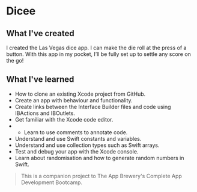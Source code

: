 # Dicee

## What I've created

I created the Las Vegas dice app. I can make the die roll at the press of a button. With this app in my pocket, I’ll be fully set up to settle any score on the go!


## What I've learned

* How to clone an existing Xcode project from GitHub.
* Create an app with behaviour and functionality.
* Create links between the Interface Builder files and code using IBActions and IBOutlets.
* Get familiar with the Xcode code editor.
* * Learn to use comments to annotate code.
* Understand and use Swift constants and variables.
* Understand and use collection types such as Swift arrays.
* Test and debug your app with the Xcode console.
* Learn about randomisation and how to generate random numbers in Swift.



>This is a companion project to The App Brewery's Complete App Development Bootcamp.


